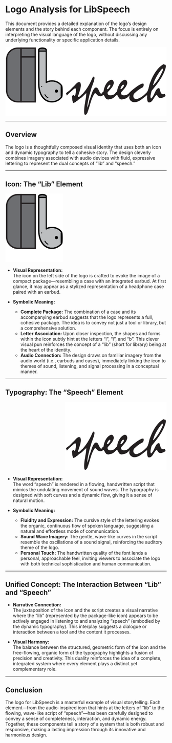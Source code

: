 # Logo Analysis for LibSpeech

This document provides a detailed explanation of the logo’s design elements and the story behind each component. The focus is entirely on interpreting the visual language of the logo, without discussing any underlying functionality or specific application details.

<img src="./libspeech-logo-pods.svg" alt="Logo">

---

## Overview

The logo is a thoughtfully composed visual identity that uses both an icon and dynamic typography to tell a cohesive story. The design cleverly combines imagery associated with audio devices with fluid, expressive lettering to represent the dual concepts of “lib” and “speech.”

---

## Icon: The “Lib” Element

<img src="./libspeech-logo-pods.svg" style="clip-path:  polygon(0 0, 36% 0, 36% 100%,0 100%);
" alt="Logo">


- **Visual Representation:**  
  The icon on the left side of the logo is crafted to evoke the image of a compact package—resembling a case with an integrated earbud. At first glance, it may appear as a stylized representation of a headphone case paired with an earbud.

- **Symbolic Meaning:**  
  - **Complete Package:** The combination of a case and its accompanying earbud suggests that the logo represents a full, cohesive package. The idea is to convey not just a tool or library, but a comprehensive solution.
  - **Letter Association:** Upon closer inspection, the shapes and forms within the icon subtly hint at the letters “l”, “i”, and “b”. This clever visual pun reinforces the concept of a “lib” (short for library) being at the heart of the identity.
  - **Audio Connection:** The design draws on familiar imagery from the audio world (i.e., earbuds and cases), immediately linking the icon to themes of sound, listening, and signal processing in a conceptual manner.

---

## Typography: The “Speech” Element

<img src="./libspeech-logo-pods.svg" style="clip-path:  polygon(37% 0, 100% 0, 100% 100%,37% 100%);
" alt="Logo">

- **Visual Representation:**  
  The word “speech” is rendered in a flowing, handwritten script that mimics the undulating movement of sound waves. The typography is designed with soft curves and a dynamic flow, giving it a sense of natural motion.

- **Symbolic Meaning:**  
  - **Fluidity and Expression:** The cursive style of the lettering evokes the organic, continuous flow of spoken language, suggesting a natural and effortless mode of communication.
  - **Sound Wave Imagery:** The gentle, wave-like curves in the script resemble the oscillations of a sound signal, reinforcing the auditory theme of the logo.
  - **Personal Touch:** The handwritten quality of the font lends a personal, approachable feel, inviting viewers to associate the logo with both technical sophistication and human communication.

---

## Unified Concept: The Interaction Between “Lib” and “Speech”

- **Narrative Connection:**  
  The juxtaposition of the icon and the script creates a visual narrative where the “lib” (represented by the package-like icon) appears to be actively engaged in listening to and analyzing “speech” (embodied by the dynamic typography). This interplay suggests a dialogue or interaction between a tool and the content it processes.

- **Visual Harmony:**  
  The balance between the structured, geometric form of the icon and the free-flowing, organic form of the typography highlights a fusion of precision and creativity. This duality reinforces the idea of a complete, integrated system where every element plays a distinct yet complementary role.

---

## Conclusion

The logo for LibSpeech is a masterful example of visual storytelling. Each element—from the audio-inspired icon that hints at the letters of “lib” to the flowing, wave-like script of “speech”—has been carefully designed to convey a sense of completeness, interaction, and dynamic energy. Together, these components tell a story of a system that is both robust and responsive, making a lasting impression through its innovative and harmonious design.



